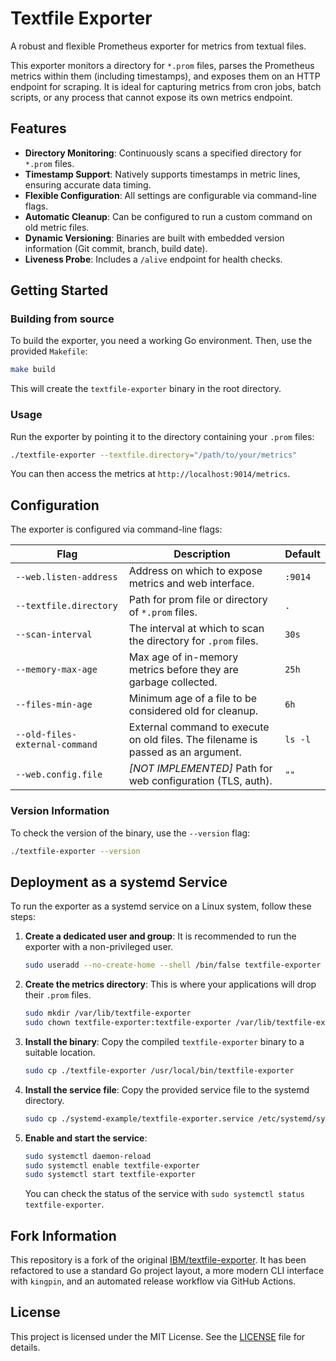 # Textfile Exporter

A robust and flexible Prometheus exporter for metrics from textual files.

This exporter monitors a directory for `*.prom` files, parses the Prometheus metrics within them (including timestamps), and exposes them on an HTTP endpoint for scraping. It is ideal for capturing metrics from cron jobs, batch scripts, or any process that cannot expose its own metrics endpoint.

## Features

- **Directory Monitoring**: Continuously scans a specified directory for `*.prom` files.
- **Timestamp Support**: Natively supports timestamps in metric lines, ensuring accurate data timing.
- **Flexible Configuration**: All settings are configurable via command-line flags.
- **Automatic Cleanup**: Can be configured to run a custom command on old metric files.
- **Dynamic Versioning**: Binaries are built with embedded version information (Git commit, branch, build date).
- **Liveness Probe**: Includes a `/alive` endpoint for health checks.

## Getting Started

### Building from source

To build the exporter, you need a working Go environment. Then, use the provided `Makefile`:

```bash
make build
```

This will create the `textfile-exporter` binary in the root directory.

### Usage

Run the exporter by pointing it to the directory containing your `.prom` files:

```bash
./textfile-exporter --textfile.directory="/path/to/your/metrics"
```

You can then access the metrics at `http://localhost:9014/metrics`.

## Configuration

The exporter is configured via command-line flags:

| Flag                             | Description                                                                    | Default     |
| -------------------------------- | ------------------------------------------------------------------------------ | ----------- |
| `--web.listen-address`           | Address on which to expose metrics and web interface.                          | `:9014`     |
| `--textfile.directory`           | Path for prom file or directory of `*.prom` files.                             | `.`         |
| `--scan-interval`                | The interval at which to scan the directory for `.prom` files.                 | `30s`       |
| `--memory-max-age`               | Max age of in-memory metrics before they are garbage collected.                | `25h`       |
| `--files-min-age`                | Minimum age of a file to be considered old for cleanup.                        | `6h`        |
| `--old-files-external-command`   | External command to execute on old files. The filename is passed as an argument. | `ls -l`     |
| `--web.config.file`              | *[NOT IMPLEMENTED]* Path for web configuration (TLS, auth).                    | `""`        |

### Version Information

To check the version of the binary, use the `--version` flag:

```bash
./textfile-exporter --version
```

## Deployment as a systemd Service

To run the exporter as a systemd service on a Linux system, follow these steps:

1.  **Create a dedicated user and group**: It is recommended to run the exporter with a non-privileged user.

    ```bash
    sudo useradd --no-create-home --shell /bin/false textfile-exporter
    ```

2.  **Create the metrics directory**: This is where your applications will drop their `.prom` files.

    ```bash
    sudo mkdir /var/lib/textfile-exporter
    sudo chown textfile-exporter:textfile-exporter /var/lib/textfile-exporter
    ```

3.  **Install the binary**: Copy the compiled `textfile-exporter` binary to a suitable location.

    ```bash
    sudo cp ./textfile-exporter /usr/local/bin/textfile-exporter
    ```

4.  **Install the service file**: Copy the provided service file to the systemd directory.

    ```bash
    sudo cp ./systemd-example/textfile-exporter.service /etc/systemd/system/textfile-exporter.service
    ```

5.  **Enable and start the service**:

    ```bash
    sudo systemctl daemon-reload
    sudo systemctl enable textfile-exporter
    sudo systemctl start textfile-exporter
    ```

    You can check the status of the service with `sudo systemctl status textfile-exporter`.

## Fork Information

This repository is a fork of the original [IBM/textfile-exporter](https://github.com/IBM/textfile-exporter). It has been refactored to use a standard Go project layout, a more modern CLI interface with `kingpin`, and an automated release workflow via GitHub Actions.

## License

This project is licensed under the MIT License. See the [LICENSE](LICENSE) file for details.